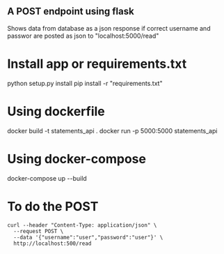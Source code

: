 ## A POST endpoint using flask
Shows data from database as a json response
if correct username and passwor are posted
as json to "localhost:5000/read"

# Install app or requirements.txt
python setup.py install
pip install -r "requirements.txt"

# Using dockerfile
docker build -t statements_api .
docker run -p 5000:5000 statements_api

# Using docker-compose
docker-compose up --build

# To do the POST 
```
curl --header "Content-Type: application/json" \
  --request POST \
  --data '{"username":"user","password":"user"}' \
  http://localhost:500/read
```

